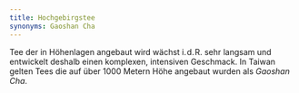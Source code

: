 ```yaml
---
title: Hochgebirgstee
synonyms: Gaoshan Cha
---
```

Tee der in Höhenlagen angebaut wird wächst i.&hairsp;d.&hairsp;R. sehr langsam und entwickelt deshalb einen komplexen, intensiven Geschmack. In Taiwan gelten Tees die auf über 1000 Metern Höhe angebaut wurden als <em>Gaoshan Cha</em>.
